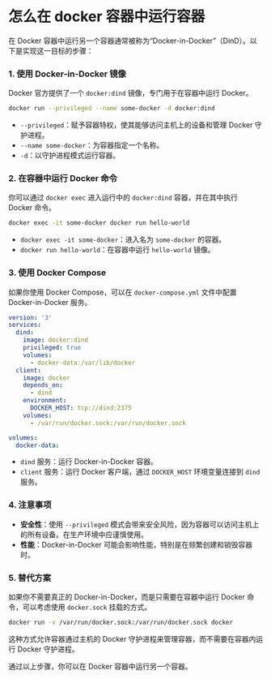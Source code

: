# 怎么在 docker 容器中运行容器


在 Docker 容器中运行另一个容器通常被称为“Docker-in-Docker”（DinD）。以下是实现这一目标的步骤：

### 1. 使用 Docker-in-Docker 镜像
Docker 官方提供了一个 `docker:dind` 镜像，专门用于在容器中运行 Docker。

```bash
docker run --privileged --name some-docker -d docker:dind
```

- `--privileged`：赋予容器特权，使其能够访问主机上的设备和管理 Docker 守护进程。
- `--name some-docker`：为容器指定一个名称。
- `-d`：以守护进程模式运行容器。

### 2. 在容器中运行 Docker 命令
你可以通过 `docker exec` 进入运行中的 `docker:dind` 容器，并在其中执行 Docker 命令。

```bash
docker exec -it some-docker docker run hello-world
```

- `docker exec -it some-docker`：进入名为 `some-docker` 的容器。
- `docker run hello-world`：在容器中运行 `hello-world` 镜像。

### 3. 使用 Docker Compose
如果你使用 Docker Compose，可以在 `docker-compose.yml` 文件中配置 Docker-in-Docker 服务。

```yaml
version: '3'
services:
  dind:
    image: docker:dind
    privileged: true
    volumes:
      - docker-data:/var/lib/docker
  client:
    image: docker
    depends_on:
      - dind
    environment:
      DOCKER_HOST: tcp://dind:2375
    volumes:
      - /var/run/docker.sock:/var/run/docker.sock

volumes:
  docker-data:
```

- `dind` 服务：运行 Docker-in-Docker 容器。
- `client` 服务：运行 Docker 客户端，通过 `DOCKER_HOST` 环境变量连接到 `dind` 服务。

### 4. 注意事项
- **安全性**：使用 `--privileged` 模式会带来安全风险，因为容器可以访问主机上的所有设备。在生产环境中应谨慎使用。
- **性能**：Docker-in-Docker 可能会影响性能，特别是在频繁创建和销毁容器时。

### 5. 替代方案
如果你不需要真正的 Docker-in-Docker，而是只需要在容器中运行 Docker 命令，可以考虑使用 `docker.sock` 挂载的方式。

```bash
docker run -v /var/run/docker.sock:/var/run/docker.sock docker
```

这种方式允许容器通过主机的 Docker 守护进程来管理容器，而不需要在容器内运行 Docker 守护进程。

通过以上步骤，你可以在 Docker 容器中运行另一个容器。
